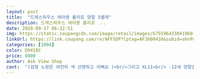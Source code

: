 ```yaml
---
layout: post 
title:  "드레스하우스 여아용 롤리로 양말 5켤레" 
description: 드레스하우스 여아용 롤리로  ..
date: 2020-09-17 06:22:51 
img: https://static.coupangcdn.com/image/retail/images/675596433041960-c37f5d74-138c-45c1-aebe-041561f43be0.jpg 
linkUrl: https://link.coupang.com/re/AFFSDP?lptag=AF3600438&subid=ahnPublicAsk&pageKey=42914209&itemId=155435193&vendorItemId=3364324094&traceid=V0-113-7dbadecb1f5b1895 
categories: [1004] 
color: D9418C 
price: 6900 
author: Ask View Shop 
cont:  "(검정 노랑은 여전히 색 선명하고 이뻐요 )<br/>그리고 XL11<br/> -12세 양말길이가 왜저리 짧은가요?<br/>딱 한가지 바닥에 미끄럼 방지 고무가 없어서 아이가 유치원에서 미끄러 넘어지지 않을까 그게 걱정되었어요.<br/><br/>리뷰들에 나와있던 양말자체에 튀어나온 고무들은 자세히 못보고 그냥 신겨서 잘 몰랐어요.<br/> 지금 양말들을 보니 조금 그렇네요 ㅋㅋ<br/>면이신축성있어서최고.<br/>색깔디자인고급짐.<br/>겨자색깔양말은신으니까정말예쁘네요.<br/>또사고싶어요.<br/>면이너무좋타.<br/>연핑크도색이예쁨<br/>물건 쓰다보면 언젠가 헤지고 그럴거라서 조금의 흠이있어도 그러려니 하는 스타일이거든요.<br/> 리뷰작성하려고 들어와서 리뷰들을 보니<br/>민트색이 좀 크네요? 지금 딱 맞고 핑크 베이지는 이제 작아서 못신을듯해요 ㅎㅎ 사이즈가 달라서 지금 딱 신기 좋은듯요<br/>받자마자 너무 만족스러웠고 잘 신고 다녔어요.<br/><br/>보심 아시겠지만 발목고무가 튕겨져나와 있어요<br/>빨면 백발백중 터질꺼 같고 고무가 너덜너덜해져 보기흉할꺼 같습니다<br/>사이즈는 다 m인데 사이즈들이 조금씩 차이가 나요<br/>우리 딸 유치원 다니면서 신을 양말오 예쁜 컬러의 양말을 구매했어요<br/>이정도 가격이면 너무 저렴해서 전 만족스럽습니다<br/> -)<br/>작년가을쯤 사서 (지금 봄) 신겼는데 매일 신는게 아니라서 그런가 늘어남고 없고 색빠짐도 없이 여전히 잘 신고 있어요.<br/><br/>저는 너무 ㅋㅋ 생각없이 물건을 사 쓰고 있었구나 싶어요 ㅋㅋ<br/>저는 물건을 사고 환불이나 교환은 거의 안하는 사람이예요.<br/><br/>전  추천해드려요 ! 양말 신다보면 늘어나고 헤지기 쉬운데<br/>전 강추해요<br/>질도 좋고 이쁘거든요!! 흰 고무 튀어 나온 것도 잘 표시안나요 잘 안보임 ㅋㅋ<br/>하지만 보통 미끄럼방지 고무는 더 어린 아이들 사이즈에맘 붙어있어서 어쩔수없이 그냥 구매했어요.<br/><br/>하지만 여태 아이 신을때마다 눈에 안띄어서 괜찮아요<br/>환불해주시고 양말 가져가세요<br/>" 
---
```

